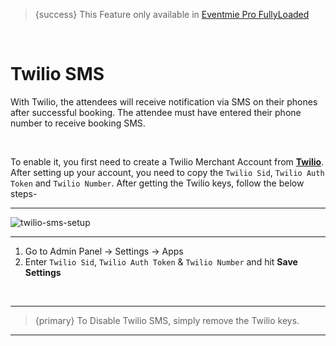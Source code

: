 
>{success} This Feature only available in [Eventmie Pro FullyLoaded](https://classiebit.com/eventmie-pro-fullyloaded)

<br>

# Twilio SMS

With Twilio, the attendees will receive notification via SMS on their phones after successful booking. The attendee must have entered their phone number to receive booking SMS.

<br>

To enable it, you first need to create a Twilio Merchant Account from **[Twilio](https://www.twilio.com/)**. After setting up your account, you need to copy the `Twilio Sid`, `Twilio Auth Token` and `Twilio Number`.
 After getting the Twilio keys, follow the below steps-

---

![twilio-sms-setup](https://eventmie-pro-docs.classiebit.com//images/fullyloaded/twilio-sms-setup.png "twilio-sms-setup")

---


1. Go to Admin Panel -> Settings -> Apps
2. Enter `Twilio Sid`, `Twilio Auth Token` & `Twilio Number` and hit **Save Settings**

<br>

---

>{primary} To Disable Twilio SMS, simply remove the Twilio keys.

---